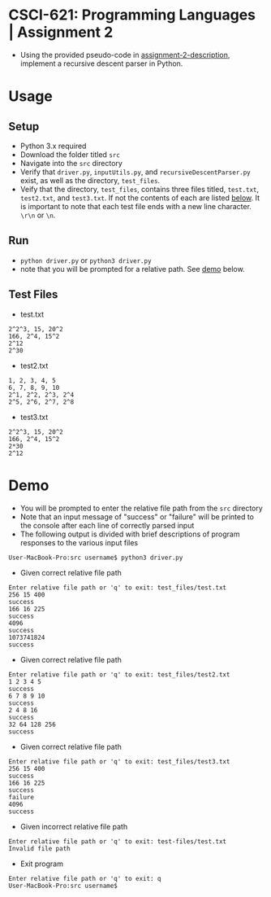 # CSCI-621: Programming Languages | Assignment 2

- Using the provided pseudo-code in [assignment-2-description](https://github.com/tpang29/CSCI-621-Assignment-2/blob/master/assignment-2-description.pdf), implement a recursive descent parser in Python.

# Usage

## Setup
- Python 3.x required
- Download the folder titled `src`
- Navigate into the `src` directory
- Verify that `driver.py`, `inputUtils.py`, and `recursiveDescentParser.py` exist, as well as the directory, `test_files`.
- Veify that the directory, `test_files`, contains three files titled, `test.txt`, `test2.txt`, and `test3.txt`. If not the contents of each are listed [below](##test-files). It is important to note that each test file ends with a new line character. `\r\n` or `\n`.

## Run
- `python driver.py` or `python3 driver.py`
- note that you will be prompted for a relative path. See [demo](#Demo) below.

## Test Files
- test.txt
```
2^2^3, 15, 20^2
166, 2^4, 15^2
2^12
2^30

```
- test2.txt
```
1, 2, 3, 4, 5
6, 7, 8, 9, 10
2^1, 2^2, 2^3, 2^4
2^5, 2^6, 2^7, 2^8

```
- test3.txt
```
2^2^3, 15, 20^2
166, 2^4, 15^2
2*30
2^12

```
# Demo
- You will be prompted to enter the relative file path from the `src` directory
- Note that an input message of "success" or "failure" will be printed to the console after each line of correctly parsed input
- The following output is divided with brief descriptions of program responses to the various input files
```
User-MacBook-Pro:src username$ python3 driver.py 
```
- Given correct relative file path
```
Enter relative file path or 'q' to exit: test_files/test.txt
256 15 400
success
166 16 225
success
4096
success
1073741824
success
```
- Given correct relative file path
```
Enter relative file path or 'q' to exit: test_files/test2.txt
1 2 3 4 5
success
6 7 8 9 10
success
2 4 8 16
success
32 64 128 256
success
```
- Given correct relative file path
```
Enter relative file path or 'q' to exit: test_files/test3.txt
256 15 400
success
166 16 225
success
failure
4096
success
```
- Given incorrect relative file path
```
Enter relative file path or 'q' to exit: test-files/test.txt
Invalid file path
```
- Exit program
```
Enter relative file path or 'q' to exit: q
User-MacBook-Pro:src username$ 
```